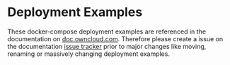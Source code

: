 # Deployment Examples

These docker-compose deployment examples are referenced in the documentation on [doc.owncloud.com](https://doc.owncloud.com/ocis/next/). Therefore please create a issue on the documentation [issue tracker](https://github.com/owncloud/docs-ocis/issues) prior to major changes like moving, renaming or massively changing deployment examples.
